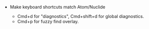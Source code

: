 
- Make keyboard shortcuts match Atom/Nuclide

  - Cmd+d for "diagnostics", Cmd+shift+d for global diagnostics.
  - Cmd+p for fuzzy find overlay.
